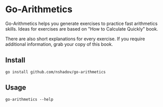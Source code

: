 # Go-Arithmetics

Go-Arithmetics helps you generate exercises to practice
fast arithmetics skills. Ideas for exercises are based on "How
to Calculate Quickly" book.

There are also short explanations for every exercise. If you
require additional information, grab your copy of this book.

## Install

```
go install github.com/nshadov/go-arithmetics
```

## Usage

```
go-arithmetics --help
```

